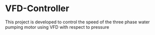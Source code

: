 # VFD-Controller
This project is developed to control the speed of the three phase water pumping motor using VFD with respect to pressure
